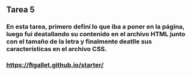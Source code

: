 ## Tarea 5

### En esta tarea, primero definí lo que iba a poner en la página, luego fui deatallando su contenido en el archivo HTML junto con el tamaño de la letra y finalmente deatlle sus características en el archivo CSS.

### https://ftgallet.github.io/starter/
